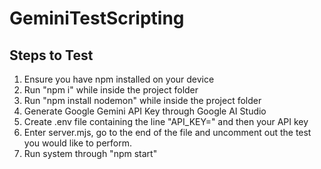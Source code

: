 # GeminiTestScripting
## Steps to Test
1. Ensure you have npm installed on your device
2. Run "npm i" while inside the project folder
3. Run "npm install nodemon" while inside the project folder
4. Generate Google Gemini API Key through Google AI Studio
5. Create .env file containing the line "API_KEY=" and then your API key
6. Enter server.mjs, go to the end of the file and uncomment out the test you would like to perform.
7. Run system through "npm start"
